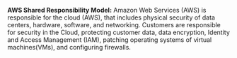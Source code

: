 **AWS Shared Responsibility Model:** Amazon Web Services (AWS) is responsible for the cloud (AWS), that includes physical security of data centers, hardware, software, and networking. Customers are responsible for security in the Cloud, protecting customer data, data encryption, Identity and Access Management (IAM), patching operating systems of virtual machines(VMs), and configuring firewalls.
